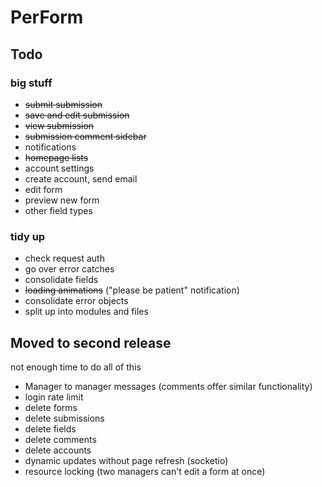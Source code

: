 # PerForm

## Todo
### big stuff
- ~~submit submission~~
- ~~save and edit submission~~
- ~~view submission~~
- ~~submission comment sidebar~~
- notifications
- ~~homepage lists~~
- account settings
- create account, send email
- edit form
- preview new form
- other field types


### tidy up
- check request auth
- go over error catches
- consolidate fields
- ~~loading animations~~ ("please be patient" notification)
- consolidate error objects
- split up into modules and files


## Moved to second release
not enough time to do all of this

- Manager to manager messages (comments offer similar functionality)
- login rate limit 
- delete forms
- delete submissions
- delete fields
- delete comments
- delete accounts
- dynamic updates without page refresh (socketio)
- resource locking (two managers can't edit a form at once)